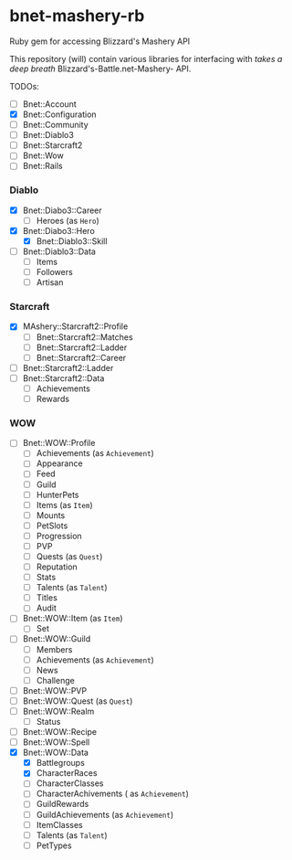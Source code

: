 bnet-mashery-rb
===============

Ruby gem for accessing Blizzard's Mashery API

This repository (will) contain various libraries for interfacing with *takes a deep breath* Blizzard's-Battle.net-Mashery- API.

TODOs:

- [ ] Bnet::Account
- [x] Bnet::Configuration
- [ ] Bnet::Community
- [ ] Bnet::Diablo3
- [ ] Bnet::Starcraft2
- [ ] Bnet::Wow
- [ ] Bnet::Rails

### Diablo

- [x] Bnet::Diabo3::Career
  - [ ] Heroes (as `Hero`)
- [x] Bnet::Diabo3::Hero
  - [x] Bnet::Diablo3::Skill
- [ ] Bnet::Diablo3::Data
  - [ ] Items
  - [ ] Followers
  - [ ] Artisan

### Starcraft

- [x] MAshery::Starcraft2::Profile
  - [ ] Bnet::Starcraft2::Matches
  - [ ] Bnet::Starcraft2::Ladder
  - [ ] Bnet::Starcraft2::Career
- [ ] Bnet::Starcraft2::Ladder
- [ ] Bnet::Starcraft2::Data
  - [ ] Achievements
  - [ ] Rewards

### WOW

- [ ] Bnet::WOW::Profile
    - [ ] Achievements (as `Achievement`)
    - [ ] Appearance
    - [ ] Feed
    - [ ] Guild
    - [ ] HunterPets
    - [ ] Items (as `Item`)
    - [ ] Mounts
    - [ ] PetSlots
    - [ ] Progression
    - [ ] PVP
    - [ ] Quests (as `Quest`)
    - [ ] Reputation
    - [ ] Stats
    - [ ] Talents (as `Talent`)
    - [ ] Titles
    - [ ] Audit
- [ ] Bnet::WOW::Item (as `Item`)
    - [ ] Set
- [ ] Bnet::WOW::Guild
    - [ ] Members
    - [ ] Achievements (as `Achievement`)
    - [ ] News
    - [ ] Challenge
- [ ] Bnet::WOW::PVP
- [ ] Bnet::WOW::Quest (as `Quest`)
- [ ] Bnet::WOW::Realm
    - [ ] Status
- [ ] Bnet::WOW::Recipe
- [ ] Bnet::WOW::Spell
- [x] Bnet::WOW::Data
  - [x] Battlegroups
  - [X] CharacterRaces
  - [ ] CharacterClasses
  - [ ] CharacterAchivements ( as `Achievement`)
  - [ ] GuildRewards
  - [ ] GuildAchievements (as `Achievement`)
  - [ ] ItemClasses
  - [ ] Talents (as `Talent`)
  - [ ] PetTypes
